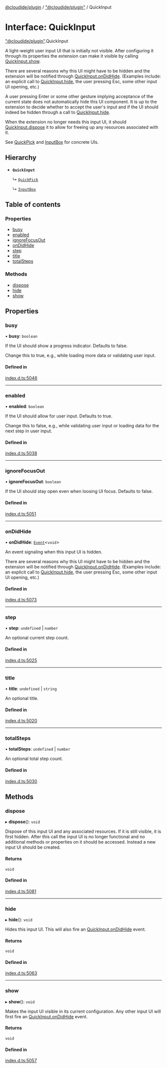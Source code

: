 [@cloudide/plugin](../README.md) / ["@cloudide/plugin"](../modules/_cloudide_plugin_.md) / QuickInput

# Interface: QuickInput

["@cloudide/plugin"](../modules/_cloudide_plugin_.md).QuickInput

A light-weight user input UI that is initially not visible. After
configuring it through its properties the extension can make it
visible by calling [QuickInput.show](#QuickInput.show).

There are several reasons why this UI might have to be hidden and
the extension will be notified through [QuickInput.onDidHide](#QuickInput.onDidHide).
(Examples include: an explicit call to [QuickInput.hide](#QuickInput.hide),
the user pressing Esc, some other input UI opening, etc.)

A user pressing Enter or some other gesture implying acceptance
of the current state does not automatically hide this UI component.
It is up to the extension to decide whether to accept the user's input
and if the UI should indeed be hidden through a call to [QuickInput.hide](#QuickInput.hide).

When the extension no longer needs this input UI, it should
[QuickInput.dispose](#QuickInput.dispose) it to allow for freeing up
any resources associated with it.

See [QuickPick](#QuickPick) and [InputBox](#InputBox) for concrete UIs.

## Hierarchy

- **`QuickInput`**

  ↳ [`QuickPick`](cloudide_plugin_.QuickPick.md)

  ↳ [`InputBox`](cloudide_plugin_.InputBox.md)

## Table of contents

### Properties

- [busy](cloudide_plugin_.QuickInput.md#busy)
- [enabled](cloudide_plugin_.QuickInput.md#enabled)
- [ignoreFocusOut](cloudide_plugin_.QuickInput.md#ignorefocusout)
- [onDidHide](cloudide_plugin_.QuickInput.md#ondidhide)
- [step](cloudide_plugin_.QuickInput.md#step)
- [title](cloudide_plugin_.QuickInput.md#title)
- [totalSteps](cloudide_plugin_.QuickInput.md#totalsteps)

### Methods

- [dispose](cloudide_plugin_.QuickInput.md#dispose)
- [hide](cloudide_plugin_.QuickInput.md#hide)
- [show](cloudide_plugin_.QuickInput.md#show)

## Properties

### busy

• **busy**: `boolean`

If the UI should show a progress indicator. Defaults to false.

Change this to true, e.g., while loading more data or validating
user input.

#### Defined in

[index.d.ts:5046](https://github.com/shuyaqian/cloudide-plugin-api/blob/26b31b9/index.d.ts#L5046)

___

### enabled

• **enabled**: `boolean`

If the UI should allow for user input. Defaults to true.

Change this to false, e.g., while validating user input or
loading data for the next step in user input.

#### Defined in

[index.d.ts:5038](https://github.com/shuyaqian/cloudide-plugin-api/blob/26b31b9/index.d.ts#L5038)

___

### ignoreFocusOut

• **ignoreFocusOut**: `boolean`

If the UI should stay open even when loosing UI focus. Defaults to false.

#### Defined in

[index.d.ts:5051](https://github.com/shuyaqian/cloudide-plugin-api/blob/26b31b9/index.d.ts#L5051)

___

### onDidHide

• **onDidHide**: [`Event`](cloudide_plugin_.Event.md)<`void`\>

An event signaling when this input UI is hidden.

There are several reasons why this UI might have to be hidden and
the extension will be notified through [QuickInput.onDidHide](#QuickInput.onDidHide).
(Examples include: an explicit call to [QuickInput.hide](#QuickInput.hide),
the user pressing Esc, some other input UI opening, etc.)

#### Defined in

[index.d.ts:5073](https://github.com/shuyaqian/cloudide-plugin-api/blob/26b31b9/index.d.ts#L5073)

___

### step

• **step**: `undefined` \| `number`

An optional current step count.

#### Defined in

[index.d.ts:5025](https://github.com/shuyaqian/cloudide-plugin-api/blob/26b31b9/index.d.ts#L5025)

___

### title

• **title**: `undefined` \| `string`

An optional title.

#### Defined in

[index.d.ts:5020](https://github.com/shuyaqian/cloudide-plugin-api/blob/26b31b9/index.d.ts#L5020)

___

### totalSteps

• **totalSteps**: `undefined` \| `number`

An optional total step count.

#### Defined in

[index.d.ts:5030](https://github.com/shuyaqian/cloudide-plugin-api/blob/26b31b9/index.d.ts#L5030)

## Methods

### dispose

▸ **dispose**(): `void`

Dispose of this input UI and any associated resources. If it is still
visible, it is first hidden. After this call the input UI is no longer
functional and no additional methods or properties on it should be
accessed. Instead a new input UI should be created.

#### Returns

`void`

#### Defined in

[index.d.ts:5081](https://github.com/shuyaqian/cloudide-plugin-api/blob/26b31b9/index.d.ts#L5081)

___

### hide

▸ **hide**(): `void`

Hides this input UI. This will also fire an [QuickInput.onDidHide](#QuickInput.onDidHide)
event.

#### Returns

`void`

#### Defined in

[index.d.ts:5063](https://github.com/shuyaqian/cloudide-plugin-api/blob/26b31b9/index.d.ts#L5063)

___

### show

▸ **show**(): `void`

Makes the input UI visible in its current configuration. Any other input
UI will first fire an [QuickInput.onDidHide](#QuickInput.onDidHide) event.

#### Returns

`void`

#### Defined in

[index.d.ts:5057](https://github.com/shuyaqian/cloudide-plugin-api/blob/26b31b9/index.d.ts#L5057)
